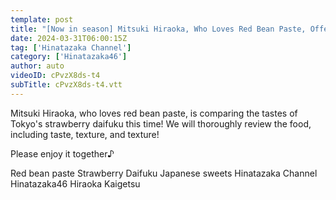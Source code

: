 ```yaml
---
template: post
title: "[Now in season] Mitsuki Hiraoka, Who Loves Red Bean Paste, Offers a Thorough Food Report on Tokyo's Strawberry Daifuku!"
date: 2024-03-31T06:00:15Z
tag: ['Hinatazaka Channel']
category: ['Hinatazaka46']
author: auto 
videoID: cPvzX8ds-t4
subTitle: cPvzX8ds-t4.vtt
---
```

Mitsuki Hiraoka, who loves red bean paste, is comparing the tastes of Tokyo's strawberry daifuku this time! We will thoroughly review the food, including taste, texture, and texture!

Please enjoy it together♪

Red bean paste Strawberry Daifuku Japanese sweets Hinatazaka Channel Hinatazaka46 Hiraoka Kaigetsu